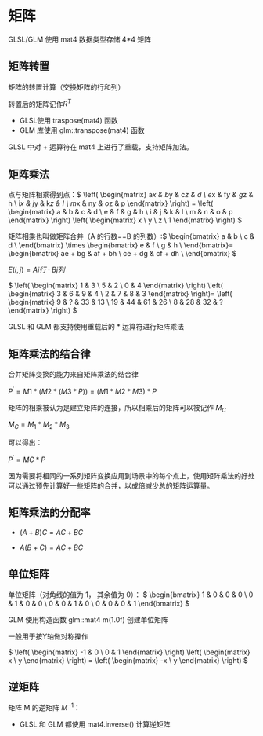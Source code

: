 # 矩阵

GLSL/GLM 使用 mat4 数据类型存储 4*4 矩阵

## 矩阵转置

矩阵的转置计算（交换矩阵的行和列）

转置后的矩阵记作$R^T$

- GLSL使用 traspose(mat4) 函数
- GLM 库使用 glm::transpose(mat4) 函数

GLSL 中对 + 运算符在 mat4 上进行了重载，支持矩阵加法。

## 矩阵乘法

点与矩阵相乘得到点：$
\left(
\begin{matrix}
a*x & b*y & c*z & d \\
e*x & f*y & g*z & h \\
i*x & j*y & k*z & l \\
m*x & n*y & o*z & p
\end{matrix}
\right)
= \left(
\begin{matrix}
a & b & c & d \\
e & f & g & h \\
i & j & k & l \\
m & n & o & p
\end{matrix}
\right)
\left(
\begin{matrix}
x \\
y \\
z \\
1
\end{matrix}
\right)
$

矩阵相乘也叫做矩阵合并（A 的行数==B 的列数）:$
\begin{bmatrix}
a & b \\
c & d \\
\end{bmatrix} \times
\begin{bmatrix}
e & f \\
g & h \\
\end{bmatrix}=
\begin{bmatrix}
ae + bg & af + bh \\
ce + dg & cf + dh \\
\end{bmatrix}
$

$E(i,j) = A i 行 \cdot B j 列$

$
\left(
\begin{matrix}
1 & 3 \\
5 & 2 \\
0 & 4
\end{matrix}
\right)
\left(
\begin{matrix}
3 & 6 & 9 & 4 \\
2 & 7 & 8 & 3
\end{matrix}
\right)=
\left(
\begin{matrix}
9 & ? & 33 & 13 \\
19 & 44 & 61 & 26 \\
8 & 28 & 32 & ?
\end{matrix}
\right)
$


GLSL 和 GLM 都支持使用重载后的 * 运算符进行矩阵乘法

## 矩阵乘法的结合律

合并矩阵变换的能力来自矩阵乘法的结合律

$P^\prime = M1 * (M2 * (M3 * P)) = (M1 * M2 * M3) * P$

矩阵的相乘被认为是建立矩阵的连接，所以相乘后的矩阵可以被记作 $M_C$

$M_C = M_1 * M_2 * M_3$

可以得出：

$P^\prime = MC * P$

因为需要将相同的一系列矩阵变换应用到场景中的每个点上，使用矩阵乘法的好处可以通过预先计算好一些矩阵的合并，以成倍减少总的矩阵运算量。

## 矩阵乘法的分配率

- $(A+B)C = AC + BC$

- $A(B+C) = AC + BC$

## 单位矩阵

单位矩阵（对角线的值为 1， 其余值为 0）：
$
\begin{bmatrix}
1 & 0 & 0 & 0 \\
0 & 1 & 0 & 0 \\
0 & 0 & 1 & 0 \\
0 & 0 & 0 & 1
\end{bmatrix}
$

GLM 使用构造函数 glm::mat4 m(1.0f) 创建单位矩阵

一般用于按Y轴做对称操作

$
\left(
\begin{matrix}
-1 & 0 \\
0 & 1
\end{matrix}
\right)
\left(
\begin{matrix}
x \\
y
\end{matrix}
\right) = 
\left(
\begin{matrix}
-x \\
y
\end{matrix}
\right)
$

## 逆矩阵
矩阵 M 的逆矩阵 $M^{-1}$：
- GLSL 和 GLM 都使用 mat4.inverse() 计算逆矩阵


